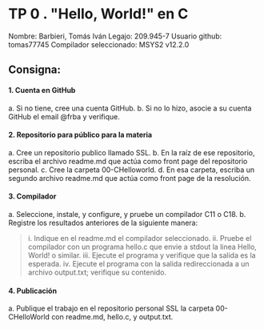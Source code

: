 # TP 0 . "Hello, World!" en C
Nombre: Barbieri, Tomás Iván
Legajo: 209.945-7
Usuario github: tomas77745
Compilador seleccionado: MSYS2 v12.2.0
## Consigna: 
#### 1. Cuenta en GitHub
  a. Si no tiene, cree una cuenta GitHub.
  b. Si no lo hizo, asocie a su cuenta GitHub el email @frba y verifique. 

#### 2. Repositorio para público para la materia
  a. Cree un repositorio publico llamado SSL.
  b. En la raíz de ese repositorio, escriba el archivo readme.md que actúa como  front page del repositorio personal.
  c. Cree la carpeta 00-CHelloworld.
  d. En esa carpeta, escriba un segundo archivo readme.md que actúa como front page de la resolución.

#### 3. Compilador
  a. Seleccione, instale, y configure, y pruebe un compilador C11 o C18.
  b. Registre los resultados anteriores de la siguiente manera:
>i. Indique en el readme.md el compilador seleccionado.
>ii. Pruebe el compilador con un programa hello.c que envie a stdout la linea Hello, World! o similar.
>iii. Ejecute el programa y verifique que la salida es la esperada.
>iv. Ejecute el programa con la salida redireccionada a un archivo output.txt; verifique su contenido.

#### 4. Publicación
  a. Publique el trabajo en el repositorio personal SSL la carpeta 00- CHelloWorld con readme.md, hello.c, y output.txt.
